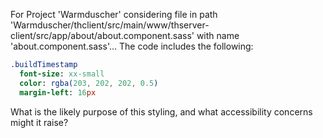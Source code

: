 For Project 'Warmduscher' considering file in path 'Warmduscher/thclient/src/main/www/thserver-client/src/app/about/about.component.sass' with name 'about.component.sass'... 
The code includes the following:
```sass
.buildTimestamp
  font-size: xx-small
  color: rgba(203, 202, 202, 0.5)
  margin-left: 16px
```
What is the likely purpose of this styling, and what accessibility concerns might it raise?